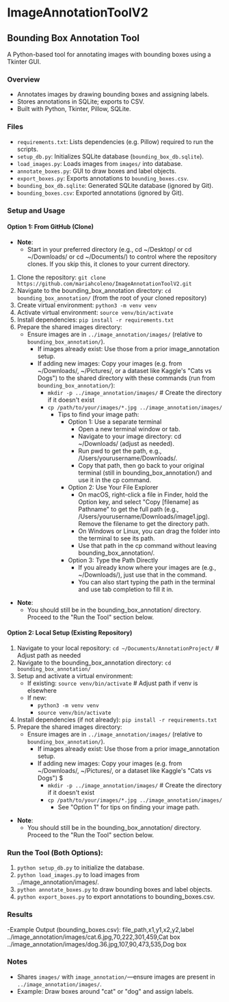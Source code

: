 # ImageAnnotationToolV2 
## Bounding Box Annotation Tool
A Python-based tool for annotating images with bounding boxes using a Tkinter GUI.

### Overview
- Annotates images by drawing bounding boxes and assigning labels.
- Stores annotations in SQLite; exports to CSV.
- Built with Python, Tkinter, Pillow, SQLite.

### Files
- `requirements.txt`: Lists dependencies (e.g. Pillow) required to run the scripts.
- `setup_db.py`: Initializes SQLite database (`bounding_box_db.sqlite`).
- `load_images.py`: Loads images from `images/` into database.
- `annotate_boxes.py`: GUI to draw boxes and label objects.
- `export_boxes.py`: Exports annotations to `bounding_boxes.csv`.
- `bounding_box_db.sqlite`: Generated SQLite database (ignored by Git).
- `bounding_boxes.csv`: Exported annotations (ignored by Git).

### Setup and Usage 
#### Option 1: From GitHub (Clone)
- **Note**:
  - Start in your preferred directory (e.g., cd ~/Desktop/ or cd ~/Downloads/ or cd ~/Documents/) to control where the repository clones. If you skip this, it clones to your current directory.
1. Clone the repository: `git clone https://github.com/mariahcoleno/ImageAnnotationToolV2.git`                                      
2. Navigate to the bounding_box_annotation directory: `cd bounding_box_annotation/` (from the root of your cloned repository)
3. Create virtual environment: `python3 -m venv venv`
4. Activate virtual environment: `source venv/bin/activate`
5. Install dependencies: `pip install -r requirements.txt`
6. Prepare the shared images directory:
   - Ensure images are in `../image_annotation/images/` (relative to `bounding_box_annotation/`). 
     - If images already exist: Use those from a prior image_annotation setup.
     - If adding new images: Copy your images (e.g. from ~/Downloads/, ~/Pictures/, or a dataset like Kaggle's "Cats vs Dogs") to the shared directory with these commands (run from `bounding_box_annotation/`):
       - `mkdir -p ../image_annotation/images/` # Create the directory if it doesn't exist
       - `cp /path/to/your/images/*.jpg ../image_annotation/images/`
         - Tips to find your image path: 
            - Option 1: Use a separate terminal
              - Open a new terminal window or tab.
              - Navigate to your image directory: cd ~/Downloads/ (adjust as needed).
              - Run pwd to get the path, e.g., /Users/yourusername/Downloads/.
              - Copy that path, then go back to your original terminal (still in bounding_box_annotation/) and use it in the cp command.
            - Option 2: Use Your File Explorer
              - On macOS, right-click a file in Finder, hold the Option key, and select "Copy [filename] as Pathname" to get the full path (e.g., /Users/yourusername/Downloads/image1.jpg). Remove the filename to get the directory path.
              - On Windows or Linux, you can drag the folder into the terminal to see its path.
              - Use that path in the cp command without leaving bounding_box_annotation/.
            - Option 3: Type the Path Directly
              - If you already know where your images are (e.g., ~/Downloads/), just use that in the command.
              - You can also start typing the path in the terminal and use tab completion to fill it in.
- **Note**:
  - You should still be in the bounding_box_annotation/ directory. Proceed to the "Run the Tool" section below. 

#### Option 2: Local Setup (Existing Repository)
1. Navigate to your local repository: `cd ~/Documents/AnnotationProject/` # Adjust path as needed
2. Navigate to the bounding_box_annotation directory: `cd bounding_box_annotation/`
3. Setup and activate a virtual environment:
   - If existing: `source venv/bin/activate` # Adjust path if venv is elsewhere
   - If new: 
     - `python3 -m venv venv`
     - `source venv/bin/activate`
4. Install dependencies (if not already): `pip install -r requirements.txt`
5. Prepare the shared images directory:
   - Ensure images are in `../image_annotation/images/` (relative to `bounding_box_annotation/`).
     - If images already exist: Use those from a prior image_annotation setup.
     - If adding new images: Copy your images (e.g. from ~/Downloads/, ~/Pictures/, or a dataset like Kaggle's "Cats vs Dogs") $
       - `mkdir -p ../image_annotation/images/` # Create the directory if it doesn't exist
       - `cp /path/to/your/images/*.jpg ../image_annotation/images/`
         - See "Option 1" for tips on finding your image path.
- **Note**:
  - You should still be in the bounding_box_annotation/ directory. Proceed to the "Run the Tool" section below. 

### Run the Tool (Both Options):
1. `python setup_db.py` to initialize the database.
2. `python load_images.py` to load images from ../image_annotation/images/.
3. `python annotate_boxes.py` to draw bounding boxes and label objects.
4. `python export_boxes.py` to export annotations to bounding_boxes.csv.

### Results
-Example Output (bounding_boxes.csv):
 file_path,x1,y1,x2,y2,label
 ../image_annotation/images/cat.6.jpg,70,222,301,459,Cat box
 ../image_annotation/images/dog.36.jpg,107,90,473,535,Dog box 

### Notes
- Shares `images/` with `image_annotation/`—ensure images are present in `../image_annotation/images/`.
- Example: Draw boxes around "cat" or "dog" and assign labels.

